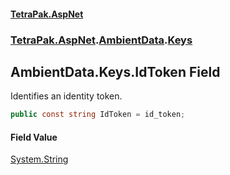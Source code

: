 #### [TetraPak.AspNet](index.md 'index')
### [TetraPak.AspNet](TetraPak_AspNet.md 'TetraPak.AspNet').[AmbientData](TetraPak_AspNet_AmbientData.md 'TetraPak.AspNet.AmbientData').[Keys](TetraPak_AspNet_AmbientData_Keys.md 'TetraPak.AspNet.AmbientData.Keys')
## AmbientData.Keys.IdToken Field
Identifies an identity token.   
```csharp
public const string IdToken = id_token;
```
#### Field Value
[System.String](https://docs.microsoft.com/en-us/dotnet/api/System.String 'System.String')
